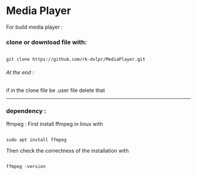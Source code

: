 # Media Player

For build media player :

### clone or download file with:

```

git clone https://github.com/rk-dvlpr/MediaPlayer.git

```
###### At the end : 

if in the clone file be .user file delete that 


---
### dependency :
  ffmpeg : 
  First install ffmpeg in linux with 

  ```

sudo apt install ffmpeg

  ```

  Then check the correctness of the installation with 
  
  ```

  ffmpeg -version

```
